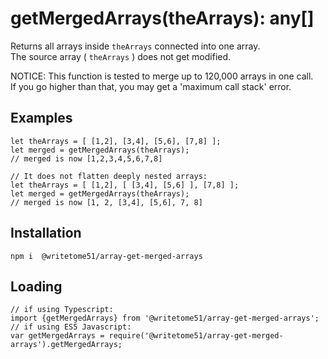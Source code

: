 # getMergedArrays(theArrays): any[]

Returns all arrays inside `theArrays` connected into one array.  
The source array ( `theArrays` ) does not get modified.

NOTICE:  This function is tested to merge up to 120,000 arrays in one call.  
If you go higher than that, you may get a 'maximum call stack' error.

## Examples
```
let theArrays = [ [1,2], [3,4], [5,6], [7,8] ];  
let merged = getMergedArrays(theArrays);  
// merged is now [1,2,3,4,5,6,7,8]

// It does not flatten deeply nested arrays:
let theArrays = [ [1,2], [ [3,4], [5,6] ], [7,8] ];  
let merged = getMergedArrays(theArrays);  
// merged is now [1, 2, [3,4], [5,6], 7, 8]
```

## Installation
`npm i  @writetome51/array-get-merged-arrays`

## Loading
```
// if using Typescript:
import {getMergedArrays} from '@writetome51/array-get-merged-arrays';
// if using ES5 Javascript:
var getMergedArrays = require('@writetome51/array-get-merged-arrays').getMergedArrays;
```